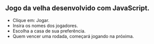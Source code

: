## Jogo da velha desenvolvido com JavaScript. 

- Clique em: Jogar.
- Insira os nomes dos jogadores.
- Escolha a casa de sua preferência.
- Quem vencer uma rodada, começará jogando na próxima.